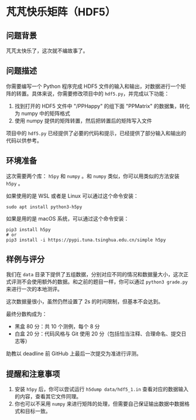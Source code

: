 # 芃芃快乐矩阵（HDF5）

## 问题背景

芃芃太快乐了，这次就不编故事了。

## 问题描述

你需要编写一个 Python 程序完成 HDF5 文件的输入和输出，对数据进行一个矩阵的转置。具体来说，你需要修改项目中的 `hdf5.py`，并完成以下功能：

1. 找到打开的 HDF5 文件中 "/PPHappy" 的组下面 "PPMatrix" 的数据集，转化为 numpy 中的矩阵格式
2. 使用 numpy 提供的矩阵转置，然后把转置后的矩阵写入文件

项目中的 `hdf5.py` 已经提供了必要的代码和提示，已经提供了部分输入和输出的代码以供参考。

## 环境准备

这次需要两个库： `h5py` 和 `numpy` 。和 `numpy` 类似，你可以用类似的方法安装 `h5py` 。

如果使用的是 WSL 或者是 Linux 可以通过这个命令安装：

```
sudo apt install python3-h5py
```

如果是用的是 macOS 系统，可以通过这个命令安装：

```
pip3 install h5py
# or
pip3 install -i https://pypi.tuna.tsinghua.edu.cn/simple h5py
```

## 样例与评分

我们在 `data` 目录下提供了五组数据，分别对应不同的情况和数据量大小，这次正式评测不会使用额外的数据。和之前的题目一样，你可以通过 `python3 grade.py` 来进行一次的本地测评。

这次数据量很小，虽然仍然设置了 2s 的时间限制，但基本不会达到。

最终分数构成为：

* 黑盒 80 分：共 10 个测例，每个 8 分
* 白盒 20 分：代码风格与 Git 使用 20 分（包括恰当注释、合理命名、提交日志等）

助教以 deadline 前 GitHub 上最后一次提交为准进行评测。

## 提醒和注意事项

1. 安装 `h5py` 后，你可以尝试运行 `h5dump data/hdf5_1.in` 查看对应的数据输入的内容，查看其它文件同理。
2. 你也可以不采用 `numpy` 来进行矩阵的处理，但需要自己保证输出数据中数据格式和目标一致。
